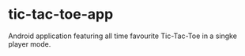 # tic-tac-toe-app


Android application featuring all time favourite Tic-Tac-Toe in a singke player mode.
